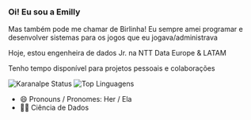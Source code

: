 ### Oi! Eu sou a Emilly

Mas também pode me chamar de Birlinha!
Eu sempre amei programar e desenvolver sistemas para os jogos que eu jogava/administrava

Hoje, estou engenheira de dados Jr. na NTT Data Europe & LATAM

Tenho tempo disponível para projetos pessoais e colaborações

![Karanalpe Status](https://github-readme-stats.vercel.app/api?username=birlinha&show_&theme=cobalt)
![Top Linguagens](https://github-readme-stats.vercel.app/api/top-langs/?username=birlinha&layout=compact&theme=cobalt)

- 😄 Pronouns / Pronomes: Her / Ela
- 🧑‍🔬 Ciência de Dados
